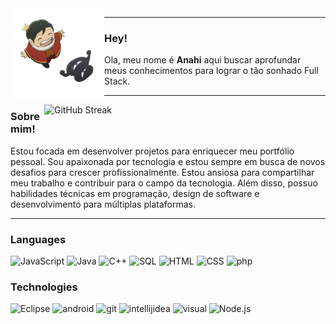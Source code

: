 
<img width='150' align="left" src="https://raw.githubusercontent.com/AnahiMamani/myimages/master/king.png">
<hr>

### Hey!
Ola, meu nome é **Anahi** aqui buscar aprofundar meus conhecimentos para lograr o tão sonhado Full Stack.
<hr>
<a href="https://git.io/streak-stats"><img width='450' align='right' src="https://streak-stats.demolab.com?user=AnahiMamani&theme=dark" alt="GitHub Streak" /></a>

### Sobre mim!

Estou focada em desenvolver projetos para enriquecer meu portfólio pessoal. Sou apaixonada por tecnologia e estou sempre em busca de novos desafios para crescer profissionalmente. Estou ansiosa para compartilhar meu trabalho e contribuir para o campo da tecnologia. Além disso, possuo habilidades técnicas em programação, design de software e desenvolvimento para múltiplas plataformas.

<hr>

### Languages

![JavaScript](https://img.shields.io/badge/-JavaScript-000?&logo=JavaScript)
![Java](https://img.shields.io/badge/-Java-000?&logo=Java&logoColor=007396)
![C++](https://img.shields.io/badge/-C++-000?&logo=c%2b%2b&logoColor=00599C)
![SQL](https://img.shields.io/badge/-SQL-000?&logo=MySQL)
![HTML](https://img.shields.io/badge/-HTML-000?&logo=html5)
![CSS](https://img.shields.io/badge/-CSS-000?&logo=css3)
![php](https://img.shields.io/badge/-PHP-000?&logo=php)



### Technologies
![Eclipse](https://img.shields.io/badge/-Eclipse-000?&logo=eclipseide)
![android](https://img.shields.io/badge/-Android%20Studio-000?&logo=androidstudio)
![git](https://img.shields.io/badge/Git-000?&logo=git)
![intellijidea](https://img.shields.io/badge/IntelliJ%20IDEA-000?&logo=intellijidea)
![visual](https://img.shields.io/badge/Visual%20Studio-000?&logo=visualstudiocode)
![Node.js](https://img.shields.io/badge/-Node.js-000?&logo=node.js)
